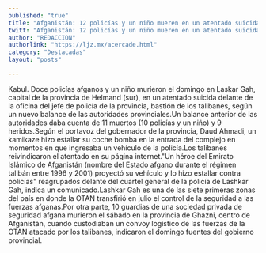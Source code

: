 ```yaml
---
published: "true"
title: "Afganistán: 12 policías y un niño mueren en un atentado suicida en el sur"
twitt: "Afganistán: 12 policías y un niño mueren en un atentado suicida en el sur"
author: "REDACCION"
authorlink: "https://ljz.mx/acercade.html"
category: "Destacadas"
layout: "posts"

---
```



  Kabul. Doce policías afganos y un niño murieron el domingo en Laskar Gah, capital de la provincia de Helmand (sur), en un atentado suicida delante de la oficina del jefe de policía de la provincia, bastión de los talibanes, según un nuevo balance de las autoridades provinciales.Un balance anterior de las autoridades daba cuenta de 11 muertos (10 policías y un niño) y 9 heridos.Según el portavoz del gobernador de la provincia, Daud Ahmadi, un kamikaze hizo estallar su coche bomba en la entrada del complejo en momentos en que ingresaba un vehículo de la policía.Los talibanes reivindicaron el atentado en su página internet."Un héroe del Emirato Islámico de Afganistán (nombre del Estado afgano durante el régimen talibán entre 1996 y 2001) proyectó su vehículo y lo hizo estallar contra policías" reagrupados delante del cuartel general de la policía de Lashkar Gah, indica un comunicado.Lashkar Gah es una de las siete primeras zonas del país en donde la OTAN transfirió en julio el control de la seguridad a las fuerzas afganas.Por otra parte, 10 guardias de una sociedad privada de seguridad afgana murieron el sábado en la provincia de Ghazni, centro de Afganistán, cuando custodiaban un convoy logístico de las fuerzas de la OTAN atacado por los talibanes, indicaron el domingo fuentes del gobierno provincial.

